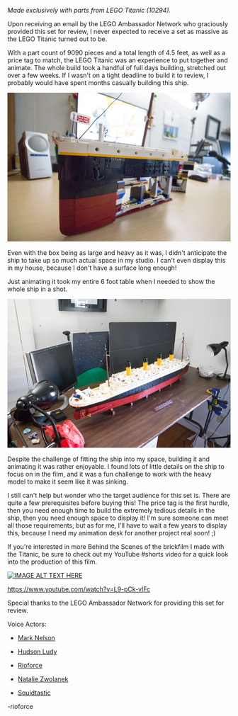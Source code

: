 
*Made exclusively with parts from LEGO Titanic (10294).*

Upon receiving an email by the LEGO Ambassador Network who graciously provided this set for review, I never expected to receive a set as massive as the LEGO Titanic turned out to be.

With a part count of 9090 pieces and a total length of 4.5 feet, as well as a price tag to match, the LEGO Titanic was an experience to put together and animate. The whole build took a handful of full days building, stretched out over a few weeks. If I wasn't on a tight deadline to build it to review, I probably would have spent months casually building this ship.

[![](IMG_5593.jpg)](IMG_5593.jpg)

Even with the box being as large and heavy as it was, I didn't anticipate the ship to take up so much actual space in my studio. I can't even display this in my house, because I don't have a surface long enough!

Just animating it took my entire 6 foot table when I needed to show the whole ship in a shot.

[![](IMG_5627.jpg)](IMG_5627.jpg)

Despite the challenge of fitting the ship into my space, building it and animating it was rather enjoyable. I found lots of little details on the ship to focus on in the film, and it was a fun challenge to work with the heavy model to make it seem like it was sinking.

I still can't help but wonder who the target audience for this set is. There are quite a few prerequisites before buying this! The price tag is the first hurdle, then you need enough time to build the extremely tedious details in the ship, then you need enough space to display it! I'm sure someone can meet all those requirements, but as for me, I'll have to wait a few years to display this, because I need my animation desk for another project real soon! ;)

If you're interested in more Behind the Scenes of the brickfilm I made with the Titanic, be sure to check out my YouTube #shorts video for a quick look into the production of this film.

[![IMAGE ALT TEXT HERE](https://img.youtube.com/vi/L9-pCk-vlFc/0.jpg)](https://www.youtube.com/watch?v=L9-pCk-vlFc)

https://www.youtube.com/watch?v=L9-pCk-vlFc

Special thanks to the LEGO Ambassador Network for providing this set for review.

Voice Actors:

-   [Mark Nelson](https://www.youtube.com/channel/UCI1NkDHY187f1ontRjWtRlQ)

-   [Hudson Ludy](https://www.youtube.com/c/Spudson)

-   [Rioforce](https://www.youtube.com/rioforce)

-   [Natalie Zwolanek](https://www.youtube.com/user/starwarsstudio100)

-   [Squidtastic](https://www.youtube.com/channel/UC1XHGQ4P5iT2OhwEIdDewLg)

-rioforce
